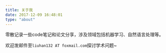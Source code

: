 ```yaml
---
title: 关于我
date: 2017-12-09 16:48:01
type: "about"
---
```


零散记录一些code笔记和论文分享，涉及领域包括机器学习、自然语言处理等。

欢迎发邮件至`liuhan132 AT foxmail.com`探讨学术问题~